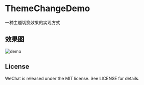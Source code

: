 # ThemeChangeDemo
一种主题切换效果的实现方式

## 效果图
![demo](https://github.com/CoderYLiu/ThemeChangeDemo/Preview/chengeTheme.gif)


## License

WeChat is released under the MIT license. See LICENSE for details.